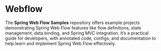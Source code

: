 # Webflow
The **Spring Web Flow Samples** repository offers example projects demonstrating Spring Web Flow features like flow definitions, state management, data binding, and Spring MVC integration. It’s a practical guide for developers, with annotated code, configs, and documentation to help learn and implement Spring Web Flow effectively.
